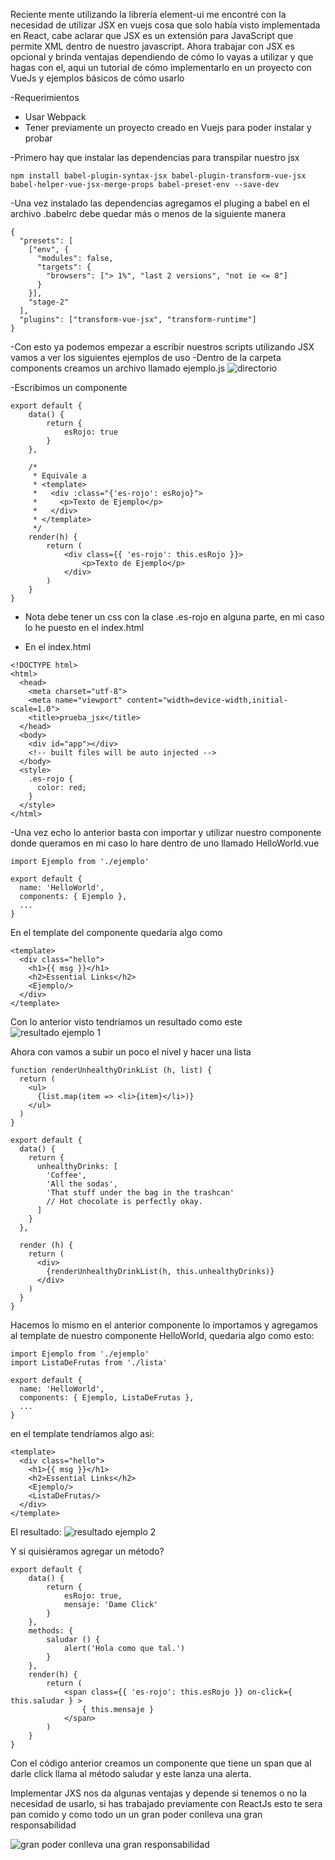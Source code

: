 Reciente mente utilizando la librería element-ui me encontré con la necesidad de utilizar JSX en vuejs cosa que solo había visto implementada en React, cabe aclarar que JSX es un extensión para JavaScript que permite XML dentro de nuestro javascript. Ahora trabajar con JSX es opcional y brinda ventajas dependiendo de cómo lo vayas a utilizar y que hagas con el, aqui un tutorial de cómo implementarlo en un proyecto con VueJs y ejemplos básicos de cómo usarlo

-Requerimientos
* Usar Webpack
* Tener previamente un proyecto creado en Vuejs para poder instalar y probar

-Primero hay que instalar las dependencias para transpilar nuestro jsx

```
npm install babel-plugin-syntax-jsx babel-plugin-transform-vue-jsx babel-helper-vue-jsx-merge-props babel-preset-env --save-dev
```

-Una vez instalado las dependencias agregamos el pluging a babel en el archivo .babelrc debe quedar más o menos de la siguiente manera

```
{
  "presets": [
    ["env", {
      "modules": false,
      "targets": {
        "browsers": ["> 1%", "last 2 versions", "not ie <= 8"]
      }
    }],
    "stage-2"
  ],
  "plugins": ["transform-vue-jsx", "transform-runtime"]
}
```

-Con esto ya podemos empezar a escribir nuestros scripts utilizando JSX vamos a ver los siguientes ejemplos de uso
-Dentro de la carpeta components creamos un archivo llamado ejemplo.js
![directorio](https://i.imgur.com/Et72go8.png)

-Escribimos un componente
```
export default {
    data() {
        return {
            esRojo: true
        }
    },

    /*
     * Equivale a
     * <template>
     *   <div :class="{'es-rojo': esRojo}">
     *     <p>Texto de Ejemplo</p>
     *   </div>
     * </template>
     */
    render(h) {
        return (
            <div class={{ 'es-rojo': this.esRojo }}>
                <p>Texto de Ejemplo</p>
            </div>
        )
    }
}
```
* Nota debe tener un css con la clase .es-rojo en alguna parte, en mi caso lo he puesto en el index.html
- En el index.html
```
<!DOCTYPE html>
<html>
  <head>
    <meta charset="utf-8">
    <meta name="viewport" content="width=device-width,initial-scale=1.0">
    <title>prueba_jsx</title>
  </head>
  <body>
    <div id="app"></div>
    <!-- built files will be auto injected -->
  </body>
  <style>
    .es-rojo {
      color: red;
    }
  </style>
</html>
```

-Una vez echo lo anterior basta con importar y utilizar nuestro componente donde queramos en mi caso lo hare dentro de uno llamado HelloWorld.vue
```
import Ejemplo from './ejemplo'

export default {
  name: 'HelloWorld',
  components: { Ejemplo },
  ...
}
````

En el template del componente quedaría algo como
```
<template>
  <div class="hello">
    <h1>{{ msg }}</h1>
    <h2>Essential Links</h2>
    <Ejemplo/>
  </div>
</template>
```

Con lo anterior visto tendríamos un resultado como este
![resultado ejemplo 1](https://i.imgur.com/vYGyc0N.png)

Ahora con vamos a subir un poco el nivel y hacer una lista
```
function renderUnhealthyDrinkList (h, list) {
  return (
    <ul>
      {list.map(item => <li>{item}</li>)}
    </ul>
  )
}

export default {
  data() {
    return {
      unhealthyDrinks: [
        'Coffee',
        'All the sodas',
        'That stuff under the bag in the trashcan'
        // Hot chocolate is perfectly okay.
      ]
    }
  },

  render (h) {
    return (
      <div>
        {renderUnhealthyDrinkList(h, this.unhealthyDrinks)}
      </div>
    )
  }
}
```
Hacemos lo mismo en el anterior componente lo importamos y agregamos al template de nuestro componente HelloWorld, quedaria algo como esto:
```
import Ejemplo from './ejemplo'
import ListaDeFrutas from './lista'

export default {
  name: 'HelloWorld',
  components: { Ejemplo, ListaDeFrutas },
  ...
}
```
en el template tendríamos algo asi:
```
<template>
  <div class="hello">
    <h1>{{ msg }}</h1>
    <h2>Essential Links</h2>
    <Ejemplo/>
    <ListaDeFrutas/>
  </div>
</template>
```
El resultado:
![resultado ejemplo 2](https://i.imgur.com/DwWZ9M7.png)

Y si quisiéramos agregar un método?
```
export default {
    data() {
        return {
            esRojo: true,
            mensaje: 'Dame Click'
        }
    },
    methods: {
        saludar () {
            alert('Hola como que tal.')
        }
    },
    render(h) {
        return (
            <span class={{ 'es-rojo': this.esRojo }} on-click={ this.saludar } >
                { this.mensaje }
            </span>
        )
    }
}
```

Con el código anterior creamos un componente que tiene un span que al darle click llama al método saludar y este lanza una alerta.

Implementar JXS nos da algunas ventajas y depende si tenemos o no la necesidad de usarlo, si has trabajado previamente con ReactJs esto te sera pan comido y como todo un un gran poder conlleva una gran responsabilidad

![gran poder conlleva una gran responsabilidad](https://cdn-images-1.medium.com/max/800/1*NTFw-TuHtv2KbyXv_18UVg.jpeg)